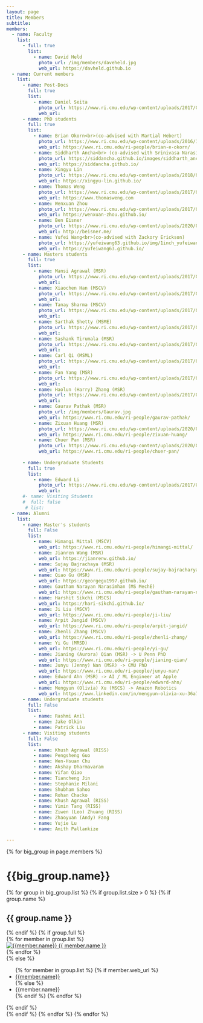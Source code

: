 ```yaml
---
layout: page
title: Members
subtitle:
members:
  - name: Faculty
    list:
      - full: true
        list:
          - name: David Held
            photo_url: /img/members/daveheld.jpg
            web_url: https://davheld.github.io
  - name: Current members
    list:
      - name: Post-Docs
        full: true
        list:
          - name: Daniel Seita
            photo_url: https://www.ri.cmu.edu/wp-content/uploads/2017/05/nophoto_faceboard_white.jpg 
            web_url: 
      - name: PhD students
        full: true
        list:
          - name: Brian Okorn<br>(co-advised with Martial Hebert)
            photo_url: https://www.ri.cmu.edu/wp-content/uploads/2016/12/okorn_brian_2019.jpg
            web_url: https://www.ri.cmu.edu/ri-people/brian-e-okorn/
          - name: Siddharth Ancha<br> (co-advised with Srinivasa Narasimhan)
            photo_url: https://siddancha.github.io/images/siddharth_ancha_520_780.png
            web_url: https://siddancha.github.io/
          - name: Xingyu Lin 
            photo_url: https://www.ri.cmu.edu/wp-content/uploads/2018/01/Xingyu.Lin_-1.jpg
            web_url: https://xingyu-lin.github.io/
          - name: Thomas Weng
            photo_url: https://www.ri.cmu.edu/wp-content/uploads/2017/04/weng_thomas_2018.jpg
            web_url: https://www.thomasweng.com
          - name: Wenxuan Zhou
            photo_url: https://www.ri.cmu.edu/wp-content/uploads/2017/07/zhou_wenxuan_2019_1.jpg
            web_url: https://wenxuan-zhou.github.io/
          - name: Ben Eisner
            photo_url: https://www.ri.cmu.edu/wp-content/uploads/2020/07/Eisner_Benjamin_2020.png
            web_url: http://beisner.me/
          - name: Yufei Wang<br>(co-advised with Zackory Erickson)
            photo_url: https://yufeiwang63.github.io/img/1inch_yufeiwang.jpg
            web_url: https://yufeiwang63.github.io/
      - name: Masters students
        full: true
        list:
          - name: Mansi Agrawal (MSR)
            photo_url: https://www.ri.cmu.edu/wp-content/uploads/2017/05/nophoto_faceboard_white.jpg
            web_url: 
          - name: Xiaochen Han (MSCV)
            photo_url: https://www.ri.cmu.edu/wp-content/uploads/2017/05/nophoto_faceboard_white.jpg
            web_url: 
          - name: Tanay Sharma (MSCV)
            photo_url: https://www.ri.cmu.edu/wp-content/uploads/2017/05/nophoto_faceboard_white.jpg
            web_url: 
          - name: Sarthak Shetty (MSME)
            photo_url: https://www.ri.cmu.edu/wp-content/uploads/2017/05/nophoto_faceboard_white.jpg
            web_url: 
          - name: Sashank Tirumala (MSR)
            photo_url: https://www.ri.cmu.edu/wp-content/uploads/2017/05/nophoto_faceboard_white.jpg
            web_url: 
          - name: Carl Qi (MSML)
            photo_url: https://www.ri.cmu.edu/wp-content/uploads/2017/05/nophoto_faceboard_white.jpg
            web_url: 
          - name: Fan Yang (MSR)
            photo_url: https://www.ri.cmu.edu/wp-content/uploads/2017/05/nophoto_faceboard_white.jpg
            web_url: 
          - name: Haolun (Harry) Zhang (MSR)
            photo_url: https://www.ri.cmu.edu/wp-content/uploads/2017/05/nophoto_faceboard_white.jpg
            web_url: 
          - name: Gaurav Pathak (MSR)
            photo_url: /img/members/Gaurav.jpg
            web_url: https://www.ri.cmu.edu/ri-people/gaurav-pathak/
          - name: Zixuan Huang (MSR)
            photo_url: https://www.ri.cmu.edu/wp-content/uploads/2020/08/huang_zixuan_2020.jpg
            web_url: https://www.ri.cmu.edu/ri-people/zixuan-huang/
          - name: Chuer Pan (MSR)
            photo_url: https://www.ri.cmu.edu/wp-content/uploads/2020/08/pan_chu-er_2020.jpg
            web_url: https://www.ri.cmu.edu/ri-people/chuer-pan/
          
      - name: Undergraduate Students
        full: true
        list:
          - name: Edward Li
            photo_url: https://www.ri.cmu.edu/wp-content/uploads/2017/05/nophoto_faceboard_white.jpg
            web_url: 
      #- name: Visiting Students
      #  full: false
       # list:
  - name: Alumni
    list:
      - name: Master's students
        full: False
        list:
          - name: Himangi Mittal (MSCV)
            web_url: https://www.ri.cmu.edu/ri-people/himangi-mittal/
          - name: Jianren Wang (MSR)
            web_url: https://jianrenw.github.io/
          - name: Sujay Bajrachaya (MSR)
            web_url: https://www.ri.cmu.edu/ri-people/sujay-bajracharya/
          - name: Qiao Gu (MSR)
            web_url: https://georgegu1997.github.io/
          - name: Gautham Narayan Narasimhan (MS MechE)
            web_url: https://www.ri.cmu.edu/ri-people/gautham-narayan-narasimhan/
          - name: Harshit Sikchi (MSCS)
            web_url: https://hari-sikchi.github.io/
          - name: Ji Liu (MSCV)
            web_url: https://www.ri.cmu.edu/ri-people/ji-liu/
          - name: Arpit Jangid (MSCV)
            web_url: https://www.ri.cmu.edu/ri-people/arpit-jangid/
          - name: Zhenli Zhang (MSCV)
            web_url: https://www.ri.cmu.edu/ri-people/zhenli-zhang/
          - name: Yi Gu (MRSD)
            web_url: https://www.ri.cmu.edu/ri-people/yi-gu/
          - name: Jianing (Aurora) Qian (MSR) -> U Penn PhD
            web_url: https://www.ri.cmu.edu/ri-people/jianing-qian/
          - name: Junyu (Jenny) Nan (MSR) -> CMU PhD
            web_url: https://www.ri.cmu.edu/ri-people/junyu-nan/
          - name: Edward Ahn (MSR) -> AI / ML Engineer at Apple
            web_url: https://www.ri.cmu.edu/ri-people/edward-ahn/
          - name: Mengyun (Olivia) Xu (MSCS) -> Amazon Robotics
            web_url: https://www.linkedin.com/in/mengyun-olivia-xu-36a7ab126
      - name: Undergraduate students
        full: False
        list:
          - name: Rashmi Anil
          - name: Jake Olkin
          - name: Patrick Liu
      - name: Visiting students
        full: False
        list:
          - name: Khush Agrawal (RISS)
          - name: Pengsheng Guo 
          - name: Wen-Hsuan Chu
          - name: Akshay Dharmavaram
          - name: Yifan Qiao
          - name: Tiancheng Jin
          - name: Stephanie Milani
          - name: Shubham Sahoo
          - name: Rohan Chacko
          - name: Khush Agrawal (RISS)
          - name: Yimin Tang (RISS)
          - name: Ziwen (Leo) Zhuang (RISS)
          - name: Zhaoyuan (Andy) Fang
          - name: Yujie Lu
          - name: Amith Pallankize

---
```


<div class="row">
  {% for big_group in page.members %}
    <h1> {{big_group.name}} </h1>
    {% for group in big_group.list %}
    {% if group.list.size > 0 %}
      {% if group.name %}
        <h2>{{ group.name }}</h2>
      {% endif %}
      {% if group.full %}
      <div class="row member-row">
        {% for member in group.list %}
          <div class="col-xl-3 col-lg-3 col-md-3 text-center col-sm-6 col-xs-6 member-col">
            <a target="_blank" href="{{ member.web_url }}">
              <img class="img-responsive" src="{{ member.photo_url }}" alt="{{member.name}}">
            </a>
            <a target="_blank" href="{{ member.web_url }}">
              {{ member.name }}
            </a>
          </div>
        {% endfor %}
      </div>
      {% else %}
        <ul>
          {% for member in group.list %}
            {% if member.web_url %}
              <li><a href="{{member.web_url}}"> {{member.name}} </a></li>
            {% else %}
              <li><a> {{member.name}} </a></li>
            {% endif %}
          {% endfor %}
        </ul>
      {% endif %}
    <br>
    {% endif %}
    {% endfor %}
  {% endfor %}
</div>


<!-- <h3 id="undergraduate-students">Undergraduate students</h3>
<ul>
</ul>
</div> -->

<!-- <h2 id="collaborators">Collaborators</h2> -->
<!-- <ul>
  <li><a href="https://www.cs.cmu.edu/~astein/">Aaron Steinfeld</a></li>
  <li><a href="https://www.cs.cmu.edu/~kkitani/">Kris Kitani</a></li>
  <li><a href="http://www.lauravherlant.com/">Laura Herlant</a></li>
</ul> -->
